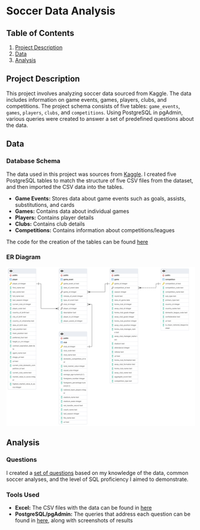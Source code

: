 # Soccer Data Analysis

## Table of Contents
1. [Project Description](#project-description)
2. [Data](#data)
3. [Analysis](#analysis)

## Project Description
This project involves analyzing soccer data sourced from Kaggle. The data includes information on game events, games, players, clubs, and competitions. The project schema consists of five tables: `game_events`, `games`, `players`, `clubs`, and `competitions`. Using PostgreSQL in pgAdmin, various queries were created to answer a set of predefined questions about the data.

## Data
### Database Schema
The data used in this project was sources from [Kaggle](https://www.kaggle.com/datasets/davidcariboo/player-scores). I created five PostgreSQL tables to match the structure of five CSV files from the dataset, and then imported the CSV data into the tables.

- **Game Events:** Stores data about game events such as goals, assists, substitutions, and cards
- **Games:** Contains data about individual games
- **Players:** Contains player details
- **Clubs:** Contains club details
- **Competitions:** Contains information about competitions/leagues

The code for the creation of the tables can be found [here]()

### ER Diagram
![ERD](/assets/img/soccer_schema.png)

## Analysis
### Questions
I created a [set of questions]() based on my knowledge of the data, common soccer analyses, and the level of SQL proficiency I aimed to demonstrate.

### Tools Used
- **Excel:** The CSV files with the data can be found in [here]()
- **PostgreSQL/pgAdmin:** The queries that address each question can be found in [here](), along with screenshots of results

